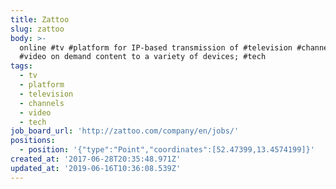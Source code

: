 ```yaml
---
title: Zattoo
slug: zattoo
body: >-
  online #tv #platform for IP-based transmission of #television #channels and
  #video on demand content to a variety of devices; #tech 
tags:
  - tv
  - platform
  - television
  - channels
  - video
  - tech
job_board_url: 'http://zattoo.com/company/en/jobs/'
positions:
  - position: '{"type":"Point","coordinates":[52.47399,13.4574199]}'
created_at: '2017-06-28T20:35:48.971Z'
updated_at: '2019-06-16T10:36:08.539Z'
---
```


